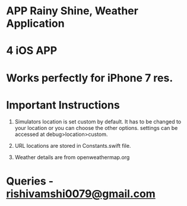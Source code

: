 # APP Rainy Shine, Weather Application 
# 4 iOS APP 
# Works perfectly for iPhone 7 res.

# Important Instructions

1. Simulators location is set custom by default. It has to be changed to your location or you can choose the other options. settings can be accessed at debug>location>custom.

2. URL locations are stored in Constants.swift file. 

3. Weather details are from openweathermap.org 

# Queries - rishivamshi0079@gmail.com






